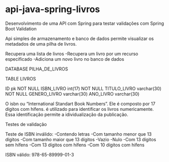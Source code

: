 # api-java-spring-livros
Desenvolvimento de uma API com Spring para testar validações com Spring Boot Validation

Api simples de armazenamento e banco de dados permite visualizar os metadados
de uma pilha de livros.

Recupera uma lista de livros
-Recupera um livro por um recurso especificado
-Adiciona um novo livro no banco de dados

DATABASE PILHA_DE_LIVROS

TABLE LIVROS

ID pk NOT NULL
ISBN_LIVRO int(17) NOT NULL
TITULO_LIVRO varchar(30) NOT NULL
GENERO_LIVRO varchar(30)
ANO_LIVRO varchar(30)

O isbn ou “International Standart Book Numbers”. Ele
é composto por 17 dígitos com hífens. é utilizado para
identificar os livros numericamente. Essa identificação
permite a idividualização da publicação.

Testes de validação

Teste de ISBN inválido:
-Contendo letras
-Com tamanho menor que 13 dígitos
-Com tamanho maior que 13 dígitos
-Vazio
-Nulo
-Com 13 dígitos sem hífens
-Com 13 dígitos com hífens
-Com 10 dígitos com hífens

ISBN válido:
978-65-89999-01-3